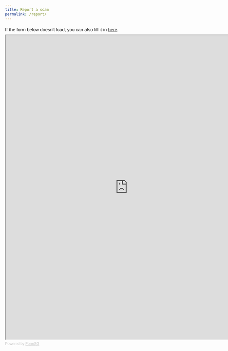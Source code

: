 ```yaml
---
title: Report a scam
permalink: /report/
---
```

<div style="font-family:Sans-Serif;font-size:15px;color:#000;opacity:0.9;padding-top:5px;padding-bottom:8px">If the form below doesn't load, you can also fill it in <a href="https://form.gov.sg/63982e109841390011a59121">here</a>.</div>

<!-- Change the width and height values to suit you best -->
<iframe id="iframe" src="https://form.gov.sg/63982e109841390011a59121" style="width:800px;height:1000px"></iframe>

<div style="font-family:Sans-Serif;font-size:12px;color:#999;opacity:0.5;padding-top:5px">Powered by <a href="https://form.gov.sg" style="color: #999">FormSG</a></div>